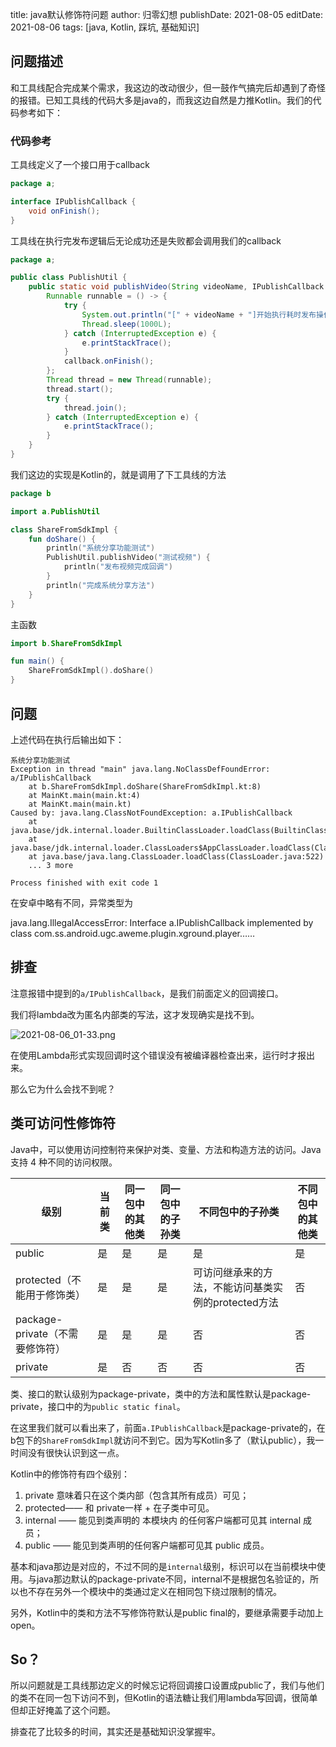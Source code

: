 title: java默认修饰符问题
author: 归零幻想
publishDate: 2021-08-05
editDate: 2021-08-06
tags: [java, Kotlin, 踩坑, 基础知识]

<!--config-->

## 问题描述

和工具线配合完成某个需求，我这边的改动很少，但一鼓作气搞完后却遇到了奇怪的报错。已知工具线的代码大多是java的，而我这边自然是力推Kotlin。我们的代码参考如下：

### 代码参考

工具线定义了一个接口用于callback

```java
package a;

interface IPublishCallback {
    void onFinish();
}

```

工具线在执行完发布逻辑后无论成功还是失败都会调用我们的callback

```java
package a;

public class PublishUtil {
    public static void publishVideo(String videoName, IPublishCallback callback) {
        Runnable runnable = () -> {
            try {
                System.out.println("[" + videoName + "]开始执行耗时发布操作……");
                Thread.sleep(1000L);
            } catch (InterruptedException e) {
                e.printStackTrace();
            }
            callback.onFinish();
        };
        Thread thread = new Thread(runnable);
        thread.start();
        try {
            thread.join();
        } catch (InterruptedException e) {
            e.printStackTrace();
        }
    }
}
```

我们这边的实现是Kotlin的，就是调用了下工具线的方法

```kt
package b

import a.PublishUtil

class ShareFromSdkImpl {
    fun doShare() {
        println("系统分享功能测试")
        PublishUtil.publishVideo("测试视频") {
            println("发布视频完成回调")
        }
        println("完成系统分享方法")
    }
}
```

主函数

```kt
import b.ShareFromSdkImpl

fun main() {
    ShareFromSdkImpl().doShare()
}
```

## 问题

上述代码在执行后输出如下：

```plain
系统分享功能测试
Exception in thread "main" java.lang.NoClassDefFoundError: a/IPublishCallback
	at b.ShareFromSdkImpl.doShare(ShareFromSdkImpl.kt:8)
	at MainKt.main(main.kt:4)
	at MainKt.main(main.kt)
Caused by: java.lang.ClassNotFoundException: a.IPublishCallback
	at java.base/jdk.internal.loader.BuiltinClassLoader.loadClass(BuiltinClassLoader.java:581)
	at java.base/jdk.internal.loader.ClassLoaders$AppClassLoader.loadClass(ClassLoaders.java:178)
	at java.base/java.lang.ClassLoader.loadClass(ClassLoader.java:522)
	... 3 more

Process finished with exit code 1

```

在安卓中略有不同，异常类型为

java.lang.IllegalAccessError: Interface a.IPublishCallback implemented by class com.ss.android.ugc.aweme.plugin.xground.player……

## 排查

注意报错中提到的`a/IPublishCallback`，是我们前面定义的回调接口。

我们将lambda改为匿名内部类的写法，这才发现确实是找不到。

![2021-08-06_01-33.png](https://i.loli.net/2021/08/06/nrZt3QkqDLojcf5.png)

在使用Lambda形式实现回调时这个错误没有被编译器检查出来，运行时才报出来。

<!--summary-->

那么它为什么会找不到呢？

## 类可访问性修饰符

Java中，可以使用访问控制符来保护对类、变量、方法和构造方法的访问。Java 支持 4 种不同的访问权限。

|级别|当前类|同一包中的其他类|同一包中的子孙类|不同包中的子孙类|不同包中的其他类|
|---|---|---|---|---|---|
|public|是|是|是|是|是|
|protected（不能用于修饰类）|是|是|是|可访问继承来的方法，不能访问基类实例的protected方法|否|
|package-private（不需要修饰符）|是|是|是|否|否|
|private|是|否|否|否|否|

类、接口的默认级别为package-private，类中的方法和属性默认是package-private，接口中的为`public static final`。

在这里我们就可以看出来了，前面`a.IPublishCallback`是package-private的，在b包下的`ShareFromSdkImpl`就访问不到它。因为写Kotlin多了（默认public），我一时间没有很快认识到这一点。

Kotlin中的修饰符有四个级别：

1. private 意味着只在这个类内部（包含其所有成员）可见；
2. protected—— 和 private一样 + 在子类中可见。
3. internal —— 能见到类声明的 本模块内 的任何客户端都可见其 internal 成员；
4. public —— 能见到类声明的任何客户端都可见其 public 成员。

基本和java那边是对应的，不过不同的是`internal`级别，标识可以在当前模块中使用。与java那边默认的package-private不同，internal不是根据包名验证的，所以也不存在另外一个模块中的类通过定义在相同包下绕过限制的情况。

另外，Kotlin中的类和方法不写修饰符默认是public final的，要继承需要手动加上open。

## So？

所以问题就是工具线那边定义的时候忘记将回调接口设置成public了，我们与他们的类不在同一包下访问不到，但Kotlin的语法糖让我们用lambda写回调，很简单但却正好掩盖了这个问题。

排查花了比较多的时间，其实还是基础知识没掌握牢。